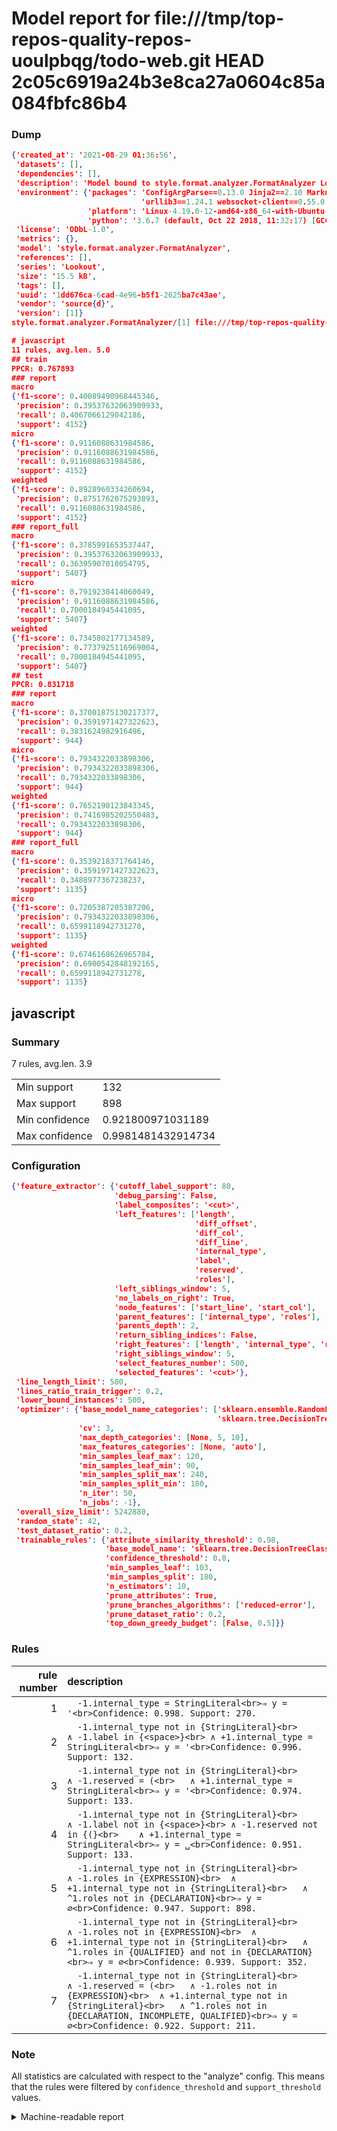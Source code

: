 # Model report for file:///tmp/top-repos-quality-repos-uoulpbqg/todo-web.git HEAD 2c05c6919a24b3e8ca27a0604c85a084fbfc86b4

### Dump

```json
{'created_at': '2021-08-29 01:36:56',
 'datasets': [],
 'dependencies': [],
 'description': 'Model bound to style.format.analyzer.FormatAnalyzer Lookout analyzer.',
 'environment': {'packages': 'ConfigArgParse==0.13.0 Jinja2==2.10 MarkupSafe==1.1.1 PyStemmer==1.3.0 PyYAML==5.1 Pympler==0.5 SQLAlchemy==1.2.10 SQLAlchemy-Utils==0.33.3 asdf==2.3.2 bblfsh==2.12.7 boto==2.49.0 boto3==1.9.130 botocore==1.12.130 cachetools==2.0.1 certifi==2019.3.9 chardet==3.0.4 clint==0.5.1 docker==3.7.0 docker-pycreds==0.4.0 dulwich==0.19.11 grpcio==1.19.0 grpcio-tools==1.19.0 humanfriendly==4.16.1 humanize==0.5.1 idna==2.8 jmespath==0.9.4 jsonschema==2.6.0 lookout-sdk==0.4.1 lookout-sdk-ml==0.19.0 lookout-style==0.2.0 lz4==2.1.6 modelforge==0.12.1 numpy==1.16.2 packaging==19.0 pandas==0.22.0 pip==19.0.3 protobuf==3.7.0 psycopg2-binary==2.7.5 pygtrie==2.3 pyparsing==2.3.1 python-dateutil==2.8.0 python-igraph==0.7.1.post6 pytz==2019.1 requests==2.21.0 requirements-parser==0.2.0 scikit-learn==0.20.1 scikit-optimize==0.5.2 scipy==1.2.1 semantic-version==2.6.0 setuptools==40.8.0 six==1.12.0 smart-open==1.8.1 sourced-ml==0.8.2 spdx==2.5.0 stringcase==1.2.0 tabulate==0.8.2 tqdm==4.31.1 '
                             'urllib3==1.24.1 websocket-client==0.55.0 xxhash==1.3.0',
                 'platform': 'Linux-4.19.0-12-amd64-x86_64-with-Ubuntu-18.04-bionic',
                 'python': '3.6.7 (default, Oct 22 2018, 11:32:17) [GCC 8.2.0]'},
 'license': 'ODbL-1.0',
 'metrics': {},
 'model': 'style.format.analyzer.FormatAnalyzer',
 'references': [],
 'series': 'Lookout',
 'size': '15.5 kB',
 'tags': [],
 'uuid': '1dd676ca-6cad-4e96-b5f1-2625ba7c43ae',
 'vendor': 'source{d}',
 'version': [1]}
style.format.analyzer.FormatAnalyzer/[1] file:///tmp/top-repos-quality-repos-uoulpbqg/todo-web.git 2c05c6919a24b3e8ca27a0604c85a084fbfc86b4

# javascript
11 rules, avg.len. 5.0
## train
PPCR: 0.767893
### report
macro
{'f1-score': 0.40089490968445346,
 'precision': 0.39537632063909933,
 'recall': 0.4067066129042186,
 'support': 4152}
micro
{'f1-score': 0.9116088631984586,
 'precision': 0.9116088631984586,
 'recall': 0.9116088631984586,
 'support': 4152}
weighted
{'f1-score': 0.8928960334260694,
 'precision': 0.8751762075293893,
 'recall': 0.9116088631984586,
 'support': 4152}
### report_full
macro
{'f1-score': 0.3785991653537447,
 'precision': 0.39537632063909933,
 'recall': 0.36395907010054795,
 'support': 5407}
micro
{'f1-score': 0.7919238414060049,
 'precision': 0.9116088631984586,
 'recall': 0.7000184945441095,
 'support': 5407}
weighted
{'f1-score': 0.7345802177134589,
 'precision': 0.7737925116969004,
 'recall': 0.7000184945441095,
 'support': 5407}
## test
PPCR: 0.831718
### report
macro
{'f1-score': 0.37001875130217377,
 'precision': 0.3591971427322623,
 'recall': 0.3831624982916496,
 'support': 944}
micro
{'f1-score': 0.7934322033898306,
 'precision': 0.7934322033898306,
 'recall': 0.7934322033898306,
 'support': 944}
weighted
{'f1-score': 0.7652190123843345,
 'precision': 0.7416985202550483,
 'recall': 0.7934322033898306,
 'support': 944}
### report_full
macro
{'f1-score': 0.3539218371764146,
 'precision': 0.3591971427322623,
 'recall': 0.3488977367238237,
 'support': 1135}
micro
{'f1-score': 0.7205387205387206,
 'precision': 0.7934322033898306,
 'recall': 0.6599118942731278,
 'support': 1135}
weighted
{'f1-score': 0.6746168626965784,
 'precision': 0.6900542848192165,
 'recall': 0.6599118942731278,
 'support': 1135}
```

## javascript
### Summary
7 rules, avg.len. 3.9

| | |
|-|-|
|Min support|132|
|Max support|898|
|Min confidence|0.921800971031189|
|Max confidence|0.9981481432914734|

### Configuration

```json
{'feature_extractor': {'cutoff_label_support': 80,
                       'debug_parsing': False,
                       'label_composites': '<cut>',
                       'left_features': ['length',
                                         'diff_offset',
                                         'diff_col',
                                         'diff_line',
                                         'internal_type',
                                         'label',
                                         'reserved',
                                         'roles'],
                       'left_siblings_window': 5,
                       'no_labels_on_right': True,
                       'node_features': ['start_line', 'start_col'],
                       'parent_features': ['internal_type', 'roles'],
                       'parents_depth': 2,
                       'return_sibling_indices': False,
                       'right_features': ['length', 'internal_type', 'reserved', 'roles'],
                       'right_siblings_window': 5,
                       'select_features_number': 500,
                       'selected_features': '<cut>'},
 'line_length_limit': 500,
 'lines_ratio_train_trigger': 0.2,
 'lower_bound_instances': 500,
 'optimizer': {'base_model_name_categories': ['sklearn.ensemble.RandomForestClassifier',
                                              'sklearn.tree.DecisionTreeClassifier'],
               'cv': 3,
               'max_depth_categories': [None, 5, 10],
               'max_features_categories': [None, 'auto'],
               'min_samples_leaf_max': 120,
               'min_samples_leaf_min': 90,
               'min_samples_split_max': 240,
               'min_samples_split_min': 180,
               'n_iter': 50,
               'n_jobs': -1},
 'overall_size_limit': 5242880,
 'random_state': 42,
 'test_dataset_ratio': 0.2,
 'trainable_rules': {'attribute_similarity_threshold': 0.98,
                     'base_model_name': 'sklearn.tree.DecisionTreeClassifier',
                     'confidence_threshold': 0.8,
                     'min_samples_leaf': 103,
                     'min_samples_split': 180,
                     'n_estimators': 10,
                     'prune_attributes': True,
                     'prune_branches_algorithms': ['reduced-error'],
                     'prune_dataset_ratio': 0.2,
                     'top_down_greedy_budget': [False, 0.5]}}
```

### Rules

| rule number | description |
|----:|:-----|
| 1 | `  -1.internal_type = StringLiteral<br>⇒ y = '<br>Confidence: 0.998. Support: 270.` |
| 2 | `  -1.internal_type not in {StringLiteral}<br>	∧ -1.label in {<space>}<br>	∧ +1.internal_type = StringLiteral<br>⇒ y = '<br>Confidence: 0.996. Support: 132.` |
| 3 | `  -1.internal_type not in {StringLiteral}<br>	∧ -1.reserved = (<br>	∧ +1.internal_type = StringLiteral<br>⇒ y = '<br>Confidence: 0.974. Support: 133.` |
| 4 | `  -1.internal_type not in {StringLiteral}<br>	∧ -1.label not in {<space>}<br>	∧ -1.reserved not in {(}<br>	∧ +1.internal_type = StringLiteral<br>⇒ y = ␣<br>Confidence: 0.951. Support: 133.` |
| 5 | `  -1.internal_type not in {StringLiteral}<br>	∧ -1.roles in {EXPRESSION}<br>	∧ +1.internal_type not in {StringLiteral}<br>	∧ ^1.roles not in {DECLARATION}<br>⇒ y = ∅<br>Confidence: 0.947. Support: 898.` |
| 6 | `  -1.internal_type not in {StringLiteral}<br>	∧ -1.roles not in {EXPRESSION}<br>	∧ +1.internal_type not in {StringLiteral}<br>	∧ ^1.roles in {QUALIFIED} and not in {DECLARATION}<br>⇒ y = ∅<br>Confidence: 0.939. Support: 352.` |
| 7 | `  -1.internal_type not in {StringLiteral}<br>	∧ -1.reserved = (<br>	∧ -1.roles not in {EXPRESSION}<br>	∧ +1.internal_type not in {StringLiteral}<br>	∧ ^1.roles not in {DECLARATION, INCOMPLETE, QUALIFIED}<br>⇒ y = ∅<br>Confidence: 0.922. Support: 211.` |

### Note
All statistics are calculated with respect to the "analyze" config. This means that the rules were filtered by
`confidence_threshold` and `support_threshold` values.

<details>
    <summary>Machine-readable report</summary>
```json
{"javascript": {"avg_rule_len": 3.857142857142857, "max_conf": 0.9981481432914734, "max_support": 898, "min_conf": 0.921800971031189, "min_support": 132, "num_rules": 7}}
```
</details>
